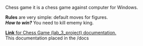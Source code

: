 Chess game it is a chess game against computer for Windows.

**Rules** are very simple: default moves for figures.  
***How to win?*** You need to kill ememy king.

[**Link** for Chess Game (lab_3_project) documentation.](https://yaroslavdrovolskyi.github.io/pi_ooop_2021-2022/)  
This documentation placed in the /docs